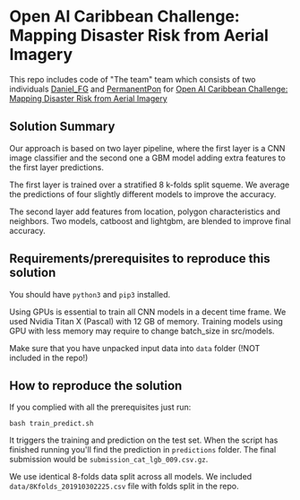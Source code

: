 # Open AI Caribbean Challenge: Mapping Disaster Risk from Aerial Imagery
This repo includes code of "The team" team which consists of two individuals 
[Daniel_FG](https://www.drivendata.org/users/Daniel_FG/) and
[PermanentPon](https://www.drivendata.org/users/PermanentPon/) for 
[Open AI Caribbean Challenge: Mapping Disaster Risk from Aerial Imagery](https://www.drivendata.org/competitions/58/disaster-response-roof-type/)


## Solution Summary

Our approach is based on  two layer pipeline, where the first layer is a CNN image classifier and the second one a GBM model adding extra features to the first layer predictions. 

The first layer is trained over a stratified 8 k-folds split squeme. We average the predictions of four slightly different models to improve the accuracy. 

The second layer add features from location, polygon characteristics and neighbors. Two models, catboost and lightgbm, are blended to improve final accuracy.


## Requirements/prerequisites to reproduce this solution
You should have `python3` and `pip3` installed. 

Using GPUs is essential to train all CNN models in a decent time frame. We used Nvidia 
Titan X (Pascal) with 12 GB of memory. Training models using GPU with less memory may 
require to change batch_size in src/models. 

Make sure that you have unpacked input data into `data` folder (!NOT included in the repo!) 

## How to reproduce the solution
If you complied with all the prerequisites just run:

`bash train_predict.sh`

It triggers the training and prediction on the test set. 
When the script has finished running you'll find the prediction in `predictions` folder. 
The final submission would be `submission_cat_lgb_009.csv.gz`.

We use identical 8-folds data split across all models. 
We included `data/8Kfolds_201910302225.csv` file with folds split in the repo.
